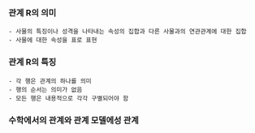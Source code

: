 ### 관계 R의 의미
    - 사물의 특징이나 성격을 나타내는 속성의 집합과 다른 사물과의 연관관계에 대한 집합
    - 사물에 대한 속성을 표로 표현

### 관계 R의 특징
    - 각 행은 관계의 하나를 의미
    - 행의 순서는 의미가 없음
    - 모든 행은 내용적으로 각각 구별되어야 함

### 수학에서의 관계와 관계 모델에성 관계